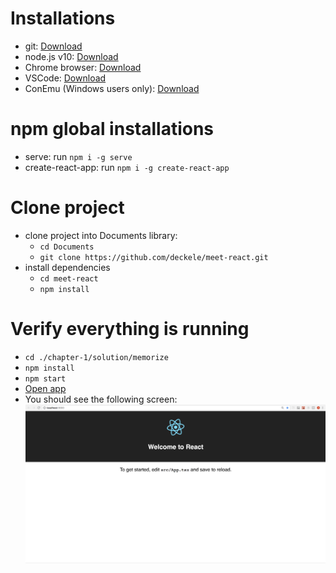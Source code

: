 # Installations
- git: [Download](https://git-scm.com/downloads)
- node.js v10: [Download](https://nodejs.org/en/)
- Chrome browser: [Download](https://www.google.com/chrome/)
- VSCode: [Download](https://code.visualstudio.com/)
- ConEmu (Windows users only): [Download](https://conemu.github.io/)


# npm global installations
- serve: run `npm i -g serve`
- create-react-app: run `npm i -g create-react-app`

# Clone project
- clone project into Documents library: 
    - `cd Documents`
    - `git clone https://github.com/deckele/meet-react.git`
- install dependencies
    - `cd meet-react`
    - `npm install`

# Verify everything is running
- `cd ./chapter-1/solution/memorize`
- `npm install`
- `npm start`
- [Open app](http://localhost:3000)
- You should see the following screen: ![solution-1-screenshot](resources/assets/solution-1-screenshot.png)